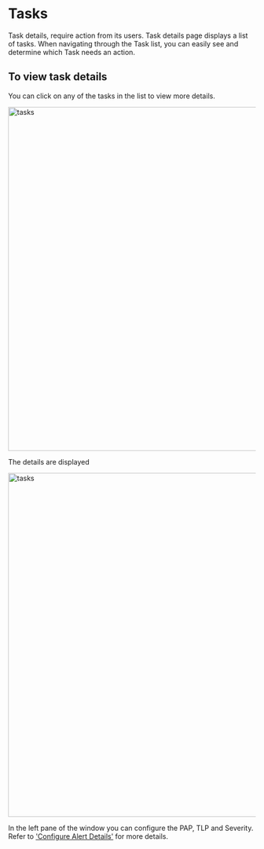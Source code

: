 # Tasks

Task details, require action from its users. Task details page displays a list of tasks. 
When navigating through the Task list, you can easily see and determine which Task needs an action. 


## To view task details

You can click on any of the tasks in the list to view more details. 

<img src="../images/task_menu.png" alt="tasks" width="700" height="700"/>

The details are displayed

<img src="../images/tasks-details-tabs-menu.png" alt="tasks" width="700" height="700"/>

In the left pane of the window you can configure the PAP, TLP and Severity. 
Refer to ['Configure Alert Details'](../cases-list/configure-pap-tlp-severity.md) for more details. 